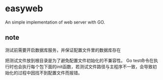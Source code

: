 # easyweb
An simple implementation of web server with GO.

## note
测试前需要开启数据库服务，并保证配置文件里的数据库存在

把测试文件放到根目录是为了避免配置文件初始化的不兼容性。
Go test命令在执行时也会执行每个包下面的init函数，若测试文件路径与主程序不一致，会导致初始化的过程中因找不到配置文件而报错。